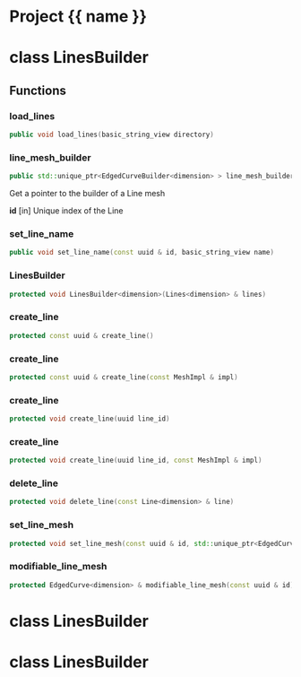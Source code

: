 <script setup>
import {useRoute} from 'vitepress'
const {path} = useRoute()
const tokens = path.split('/')
const words = tokens[2].split('-');
for (let i = 0; i < words.length; i++) {
    words[i] = words[i].charAt(0).toUpperCase() + words[i].slice(1);
    words[i] = words[i].replace('geode', 'Geode')
}
const name = words.join('-');
</script>
# Project {{ name }}

# class LinesBuilder


## Functions

### load_lines

```cpp
public void load_lines(basic_string_view directory)
```


### line_mesh_builder

```cpp
public std::unique_ptr<EdgedCurveBuilder<dimension> > line_mesh_builder(const uuid & id)
```


 Get a pointer to the builder of a Line mesh

**id** [in] Unique index of the Line

### set_line_name

```cpp
public void set_line_name(const uuid & id, basic_string_view name)
```


### LinesBuilder

```cpp
protected void LinesBuilder<dimension>(Lines<dimension> & lines)
```


### create_line

```cpp
protected const uuid & create_line()
```


### create_line

```cpp
protected const uuid & create_line(const MeshImpl & impl)
```


### create_line

```cpp
protected void create_line(uuid line_id)
```


### create_line

```cpp
protected void create_line(uuid line_id, const MeshImpl & impl)
```


### delete_line

```cpp
protected void delete_line(const Line<dimension> & line)
```


### set_line_mesh

```cpp
protected void set_line_mesh(const uuid & id, std::unique_ptr<EdgedCurve<dimension> > mesh)
```


### modifiable_line_mesh

```cpp
protected EdgedCurve<dimension> & modifiable_line_mesh(const uuid & id)
```




# class LinesBuilder


# class LinesBuilder


